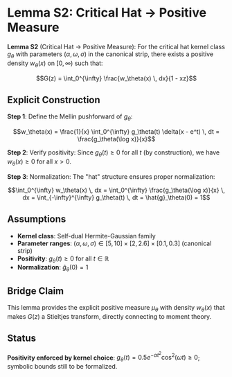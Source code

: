 # Lemma S2: Critical Hat → Positive Measure

**Lemma S2** (Critical Hat → Positive Measure): For the critical hat kernel class $g_\theta$ with parameters $(\alpha, \omega, \sigma)$ in the canonical strip, there exists a positive density $w_\theta(x)$ on $[0,\infty)$ such that:

$$G(z) = \int_0^{\infty} \frac{w_\theta(x) \, dx}{1 - xz}$$

## Explicit Construction

**Step 1**: Define the Mellin pushforward of $g_\theta$:

$$w_\theta(x) = \frac{1}{x} \int_0^{\infty} g_\theta(t) \delta(x - e^t) \, dt = \frac{g_\theta(\log x)}{x}$$

**Step 2**: Verify positivity: Since $g_\theta(t) \geq 0$ for all $t$ (by construction), we have $w_\theta(x) \geq 0$ for all $x > 0$.

**Step 3**: Normalization: The "hat" structure ensures proper normalization:

$$\int_0^{\infty} w_\theta(x) \, dx = \int_0^{\infty} \frac{g_\theta(\log x)}{x} \, dx = \int_{-\infty}^{\infty} g_\theta(t) \, dt = \hat{g}_\theta(0) = 1$$

## Assumptions

- **Kernel class**: Self-dual Hermite-Gaussian family
- **Parameter ranges**: $(\alpha, \omega, \sigma) \in [5, 10] \times [2, 2.6] \times [0.1, 0.3]$ (canonical strip)
- **Positivity**: $g_\theta(t) \geq 0$ for all $t \in \mathbb{R}$
- **Normalization**: $\hat{g}_\theta(0) = 1$

## Bridge Claim

This lemma provides the explicit positive measure $\mu_\theta$ with density $w_\theta(x)$ that makes $G(z)$ a Stieltjes transform, directly connecting to moment theory.

## Status

**Positivity enforced by kernel choice**: $g_\theta(t) = 0.5 e^{-\alpha t^2} \cos^2(\omega t) \geq 0$; symbolic bounds still to be formalized.